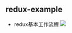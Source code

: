 ## redux-example
* redux基本工作流程
![](http://www.ruanyifeng.com/blogimg/asset/2016/bg2016091802.jpg)





